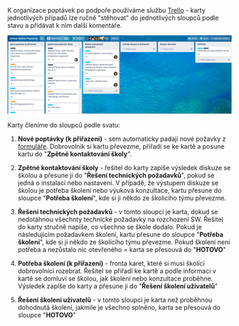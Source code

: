 K organizace poptávek po podpoře používáme službu [Trello](https://trello.com/b/EgJhLNgr/u%C4%8D%C3%ADme-online-popt%C3%A1vky) - karty jednotlivých případů lze ručně "stěhovat" do jednotlivých sloupců podle stavu a přidávat k nim další komentáře.

![Trello náhled](images/trello.png)

Karty členíme do sloupců podle svatu:

1. **Nové poptávky (k přiřazení)**  -  sem automaticky padají nové požavky z [formuláře](https://docs.google.com/forms/d/e/1FAIpQLSfEF7WHQkDQwUUsq9r2guErr6Jf_r7tqJIdEf7C0FAKVEp2-A/viewform?hl=cz).  Dobrovolnik si kartu převezme, přiřadí se ke kartě a posune kartu do "**Zpětné kontaktování školy**".

2. **Zpětné kontaktování školy** - řešitel do karty zapíše výsledek diskuze se školou a přesune ji do "**Řešení technických požadavků**", pokud se jedná o instalaci nebo nastavení. V případě, že výstupem diskuze se školou je potřeba školení nebo výuková konzultace, kartu přesune do sloupce "**Potřeba školení**", kde si ji někdo ze školiciho týmu převezme.

3. **Řešení technických požadavků** - v tomto sloupci je karta, dokud se nedotáhnou všechnty technické požadavky na rozchození SW.  Řešitel do karty stručně napíše, co všechno se škole dodalo. Pokud je následujícím požadavkem školení, kartu přesune do  sloupce "**Potřeba školení**", kde si ji někdo ze školícího týmu převezme. Pokud školení není potřeba a nezůstalo nic otevřeného = karta se přesouvá do "**HOTOVO**"

4. **Potřeba školení (k přiřazení)** - fronta karet, které si musi školící dobrovolníci rozebrat. Řešitel se přiřadí ke kartě a  podle informaci v kartě se domluví se školou, jak školení nebo konzultace proběhne. Výsledek zapíše do karty a přesune ji do "**Řešení školení uživatelů**"

5. **Řešení školení uživatelů** - v tomto sloupci je karta než proběhnou dohodnutá školení, jakmile je všechno splněno, karta se přesouvá do sloupce "**HOTOVO**"
